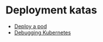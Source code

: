# Deployment katas

- [Deploy a pod](./DeployAPod.md)
- [Debugging Kubernetes](./DebuggingKubernetes.md)
